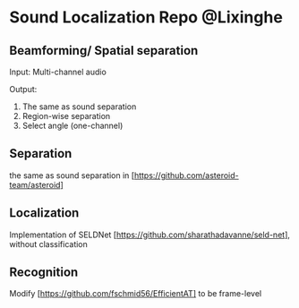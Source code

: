 # Sound Localization Repo @Lixinghe

## Beamforming/ Spatial separation
Input: Multi-channel audio

Output:
1. The same as sound separation
2. Region-wise separation
3. Select angle (one-channel)

## Separation
the same as sound separation in [https://github.com/asteroid-team/asteroid]

## Localization
Implementation of SELDNet [https://github.com/sharathadavanne/seld-net], without classification

## Recognition
Modify [https://github.com/fschmid56/EfficientAT] to be frame-level